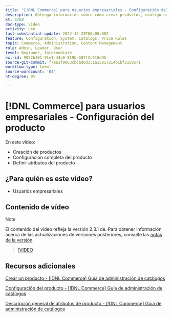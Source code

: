 ```yaml
---
title: "[!DNL Commerce] para usuarios empresariales - Configuración del producto"
description: Obtenga información sobre cómo crear productos, configurar opciones y utilizar atributos.
kt: 5768
doc-type: video
activity: use
last-substantial-update: 2022-12-28T00:00:00Z
feature: Configuration, System, Catalogs, Price Rules
topic: Commerce, Administration, Content Management
role: Admin, Leader, User
level: Beginner, Intermediate
exl-id: 9022b101-91e1-44a0-819b-507f2c915d95
source-git-commit: f7aa1f0063cbcad6d331a13817214b1bf2158571
workflow-type: tm+mt
source-wordcount: '84'
ht-degree: 0%

---
```


# [!DNL Commerce] para usuarios empresariales - Configuración del producto

En este vídeo:

- Creación de productos
- Configuración completa del producto
- Definir atributos del producto

## ¿Para quién es este vídeo?

- Usuarios empresariales

## Contenido de vídeo

>[!NOTE]
>
>El contenido del vídeo refleja la versión 2.3.1 de. Para obtener información acerca de las actualizaciones de versiones posteriores, consulte las [notas de la versión](https://experienceleague.adobe.com/docs/commerce-operations/release/notes/overview.html).

>[!VIDEO](https://video.tv.adobe.com/v/35953?quality=12&learn=on)

## Recursos adicionales

[Crear un producto - [!DNL Commerce] Guía de administración de catálogos](https://experienceleague.adobe.com/docs/commerce-admin/catalog/products/product-create.html)

[Configuración del producto - [!DNL Commerce] Guía de administración de catálogos](https://experienceleague.adobe.com/docs/commerce-admin/catalog/products/product-create.html#product-settings)

[Descripción general de atributos de producto - [!DNL Commerce] Guía de administración de catálogos](https://experienceleague.adobe.com/docs/commerce-admin/catalog/product-attributes/product-attributes.html)
